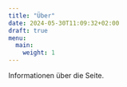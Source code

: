 ```yaml
---
title: "Über"
date: 2024-05-30T11:09:32+02:00
draft: true
menu:
  main:
    weight: 1
---
```


Informationen über die Seite.
